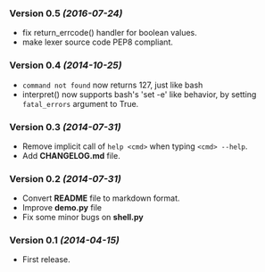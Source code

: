 ### Version 0.5 *(2016-07-24)*
- fix return_errcode() handler for boolean values.
- make lexer source code PEP8 compliant.

### Version 0.4 *(2014-10-25)*
- `command not found` now returns 127, just like bash
- interpret() now supports bash's 'set -e' like behavior,
  by setting `fatal_errors` argument to True.

### Version 0.3 *(2014-07-31)*
- Remove implicit call of `help <cmd>` when typing `<cmd> --help`.
- Add **CHANGELOG.md** file.

### Version 0.2 *(2014-07-31)*
- Convert **README** file to markdown format.
- Improve **demo.py** file
- Fix some minor bugs on **shell.py**

### Version 0.1 *(2014-04-15)*
- First release.
